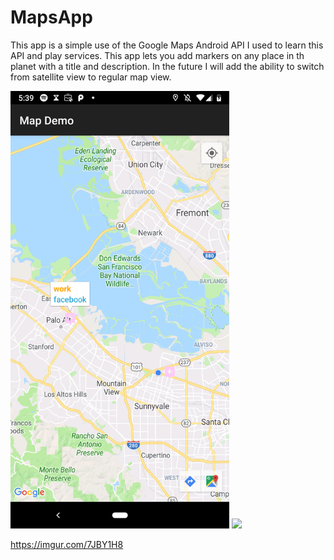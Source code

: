 # MapsApp

This app is a simple use of the Google Maps Android API I used to learn this API and play services. This app lets you add markers on any place in th planet with a title and description. In the future I will add the ability to switch from satellite view to regular map view.

<img src="app.png" width="350" />


<img src="https://imgur.com/7JBY1H8" width="350" />

https://imgur.com/7JBY1H8



